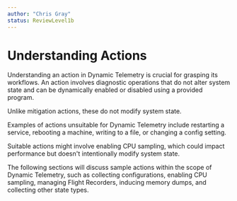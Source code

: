 ```yaml
---
author: "Chris Gray"
status: ReviewLevel1b
---
```


# Understanding Actions

Understanding an action in Dynamic Telemetry is crucial for grasping its
workflows. An action involves diagnostic operations that do not alter system
state and can be dynamically enabled or disabled using a provided program.

Unlike mitigation actions, these do not modify system state.

Examples of actions unsuitable for Dynamic Telemetry include restarting a
service, rebooting a machine, writing to a file, or changing a config setting.

Suitable actions might involve enabling CPU sampling, which could impact
performance but doesn't intentionally modify system state.

The following sections will discuss sample actions within the scope of Dynamic
Telemetry, such as collecting configurations, enabling CPU sampling, managing
Flight Recorders, inducing memory dumps, and collecting other state types.
